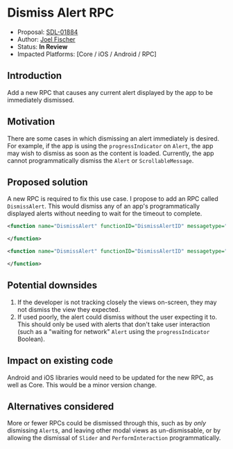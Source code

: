 # Dismiss Alert RPC

* Proposal: [SDL-01884](0184-dismiss-alert.md)
* Author: [Joel Fischer](https://github.com/joeljfischer)
* Status: **In Review**
* Impacted Platforms: [Core / iOS / Android / RPC]

## Introduction

Add a new RPC that causes any current alert displayed by the app to be immediately dismissed.

## Motivation

There are some cases in which dismissing an alert immediately is desired. For example, if the app is using the `progressIndicator` on `Alert`, the app may wish to dismiss as soon as the content is loaded. Currently, the app cannot programmatically dismiss the `Alert` or `ScrollableMessage`.

## Proposed solution

A new RPC is required to fix this use case. I propose to add an RPC called `DismissAlert`. This would dismiss any of an app's programmatically displayed alerts without needing to wait for the timeout to complete.

```xml
<function name="DismissAlert" functionID="DismissAlertID" messagetype="request">

</function>

<function name="DismissAlert" functionID="DismissAlertID" messagetype="response">

</function>
```

## Potential downsides

1. If the developer is not tracking closely the views on-screen, they may not dismiss the view they expected.
2. If used poorly, the alert could dismiss without the user expecting it to. This should only be used with alerts that don't take user interaction (such as a "waiting for network" `Alert` using the `progressIndicator` Boolean).

## Impact on existing code

Android and iOS libraries would need to be updated for the new RPC, as well as Core. This would be a minor version change.

## Alternatives considered

More or fewer RPCs could be dismissed through this, such as by _only_ dismissing `Alert`s, and leaving other modal views as un-dismissable, or by allowing the dismissal of `Slider` and `PerformInteraction` programmatically.
